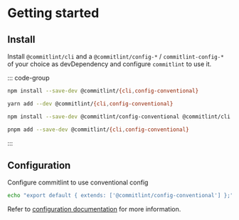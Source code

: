 # Getting started

## Install

Install `@commitlint/cli` and a `@commitlint/config-*` / `commitlint-config-*` of your choice as devDependency and configure `commitlint` to use it.

::: code-group

```sh [npm]
npm install --save-dev @commitlint/{cli,config-conventional}
```

```sh [yarn]
yarn add --dev @commitlint/{cli,config-conventional}
```

```sh [npm (Windows)]
npm install --save-dev @commitlint/config-conventional @commitlint/cli
```

```sh [pnpm]
pnpm add --save-dev @commitlint/{cli,config-conventional}
```

:::

## Configuration

Configure commitlint to use conventional config

```sh
echo "export default { extends: ['@commitlint/config-conventional'] };" > commitlint.config.js
```

Refer to [configuration documentation](/reference/configuration) for more information.
